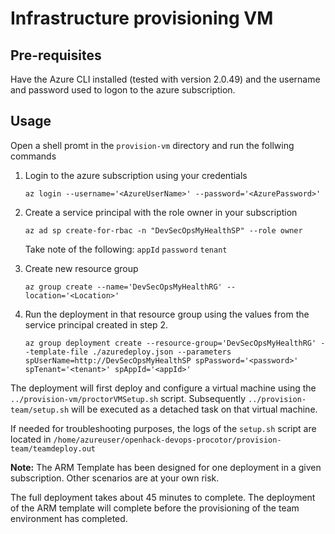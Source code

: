 # Infrastructure provisioning VM
 
## Pre-requisites

Have the Azure CLI installed (tested with version 2.0.49) and the username and password used to logon to the azure subscription.

## Usage

Open a shell promt in the `provision-vm` directory and run the follwing commands

1. Login to the azure subscription using your credentials

    ```shell
    az login --username='<AzureUserName>' --password='<AzurePassword>'
    ```
1. Create a service principal with the role owner in your subscription

    ```shell
    az ad sp create-for-rbac -n "DevSecOpsMyHealthSP" --role owner
    ```

    Take note of the following:
        `appId`
        `password`
        `tenant`

1. Create new resource group

    ```shell
    az group create --name='DevSecOpsMyHealthRG' --location='<Location>'
    ```

1. Run the deployment in that resource group using the values from the service principal created in step 2.

    ```shell
    az group deployment create --resource-group='DevSecOpsMyHealthRG' --template-file ./azuredeploy.json --parameters spUserName=http://DevSecOpsMyHealthSP spPassword='<password>' spTenant='<tenant>' spAppId='<appId>'
    ```

The deployment will first deploy and configure a virtual machine using the ```../provision-vm/proctorVMSetup.sh``` script. Subsequently ```../provision-team/setup.sh``` will be executed as a detached task on that virtual machine.

If needed for troubleshooting purposes, the logs of the ```setup.sh``` script are located in ```/home/azureuser/openhack-devops-procotor/provision-team/teamdeploy.out```

**Note:** The ARM Template has been designed for one deployment in a given subscription. Other scenarios are at your own risk.

The full deployment takes about 45 minutes to complete. The deployment of the ARM template will complete before the provisioning of the team environment has completed.
